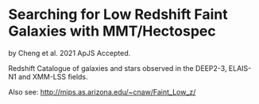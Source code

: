 # Searching for Low Redshift Faint Galaxies with MMT/Hectospec

by Cheng et al. 2021 ApJS Accepted.

Redshift Catalogue of galaxies and stars observed in the DEEP2-3, ELAIS-N1 and XMM-LSS fields.

Also see: http://mips.as.arizona.edu/~cnaw/Faint_Low_z/
